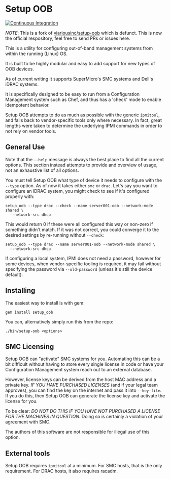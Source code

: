# Setup OOB

[![Continuous Integration](https://github.com/jaymzh/setup-oob/workflows/Continuous%20Integration/badge.svg)](https://github.com/jaymzh/setup-oob/actions?query=workflow%3AContinuous%20Integration)

*NOTE*: This is a fork of
[viariousinc/setup-oob](https://github.com/vicariousinc/setup-oob) which is
defunct. This is now the official respository, feel free to send PRs or issues
here.

This is a utility for configuring out-of-band management systems from within
the running (Linux) OS.

It is built to be highly modular and easy to add support for new types of OOB
devices.

As of current writing it supports SuperMicro's SMC systems and Dell's iDRAC
systems.

It is specifically designed to be easy to run from a Configuration Management
system such as Chef, and thus has a 'check' mode to enable idempotent behavior.

Setup OOB attempts to do as much as possible with the generic `ipmitool`, and
falls back to vendor-specific tools only where necessary. In fact, great
lengths were taken to determine the underlying IPMI commands in order to not
rely on vendor tools.

## General Use

Note that the `--help` message is always the best place to find all the current
options. This section instead attempts to provide and overview of usage, not an
exhaustive list of all options.

You must tell Setup OOB what type of device it needs to configure with the
`--type` option. As of now it takes either `smc` or `drac`. Let's say you want
to configure an iDRAC system, you might check to see if it's configured
properly with:

```shell
setup_oob --type drac --check --name server001-oob --network-mode shared \
  --network-src dhcp
```

This would return 0 if these were all configured this way or non-zero if
something didn't match. If it was not correct, you could converge it to the
desired settings by re-running without `--check`:

```shell
setup_oob --type drac --name server001-oob --network-mode shared \
  --network-src dhcp
```

If configuring a local system, IPMI does not need a password, however for some
devices, when vendor-specific tooling is required, it may fail without
specifying the password via `--old-password` (unless it's still the device
default).

## Installing

The easiest way to install is with gem:

```shell
gem install setup_oob
```

You can, alternatively simply run this from the repo:

```shell
./bin/setup-oob <options>
```

## SMC Licensing

Setup OOB can "activate" SMC systems for you. Automating this can be a bit
difficult without having to store every single license in code or have your
Configuration Management system reach out to an external database.

However, license keys can be derived from the host MAC address and a private
key. *IF YOU HAVE PURCHASED LICENSES* (and if your legal team approves), you
can find the key on the internet and pass it into `--key-file`. If you do this,
then Setup OOB can generate the license key and activate the license for you.

To be clear: *DO NOT DO THIS IF YOU HAVE NOT PURCHASED A LICENSE FOR THE
MACHINES IN QUESTION*. Doing so is certainly a violation of your agreement with
SMC.

The authors of this software are not responsible for illegal use of this
option.

## External tools

Setup OOB requires `ipmitool` at a minimum. For SMC hosts, that is the only
requirement. For DRAC hosts, it also requires racadm.
